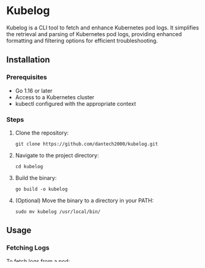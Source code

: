# Kubelog

Kubelog is a CLI tool to fetch and enhance Kubernetes pod logs. It simplifies the retrieval and parsing of Kubernetes pod logs, providing enhanced formatting and filtering options for efficient troubleshooting.

## Installation

### Prerequisites

-   Go 1.16 or later
-   Access to a Kubernetes cluster
-   kubectl configured with the appropriate context

### Steps

1. Clone the repository:

    ```
    git clone https://github.com/dantech2000/kubelog.git
    ```

2. Navigate to the project directory:

    ```
    cd kubelog
    ```

3. Build the binary:

    ```
    go build -o kubelog
    ```

4. (Optional) Move the binary to a directory in your PATH:
    ```
    sudo mv kubelog /usr/local/bin/
    ```

## Usage

### Fetching Logs

To fetch logs from a pod:

```
kubelog logs [pod-name] -n [namespace]
```

Options:

-   `-n, --namespace`: Specify the Kubernetes namespace (default is "default")
-   `-c, --container`: Specify the container name (if pod has multiple containers)
-   `-f, --follow`: Follow the log output (similar to `tail -f`)

Example:

```
kubelog logs my-pod -n my-namespace -c my-container -f
```

### Listing Containers

To list containers in a pod:

```
kubelog containers [pod-name] -n [namespace]
```

Options:

-   `-n, --namespace`: Specify the Kubernetes namespace (default is "default")
-   `-c, --container`: Specify the container name (if pod has multiple containers)

Example:

```
kubelog containers my-pod -n my-namespace -c my-container
```
